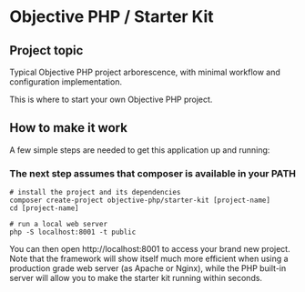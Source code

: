 # Objective PHP / Starter Kit

## Project topic

Typical Objective PHP project arborescence, with minimal workflow and configuration implementation.

This is where to start your own Objective PHP project.

## How to make it work

A few simple steps are needed to get this application up and running:

### The next step assumes that composer is available in your PATH

```
# install the project and its dependencies
composer create-project objective-php/starter-kit [project-name]
cd [project-name]

# run a local web server
php -S localhost:8001 -t public 
```

You can then open http://localhost:8001 to access your brand new project. Note that the framework will show itself much more efficient when using a production grade web server (as Apache or Nginx), while the PHP built-in server will allow you to make the starter kit running within seconds.

